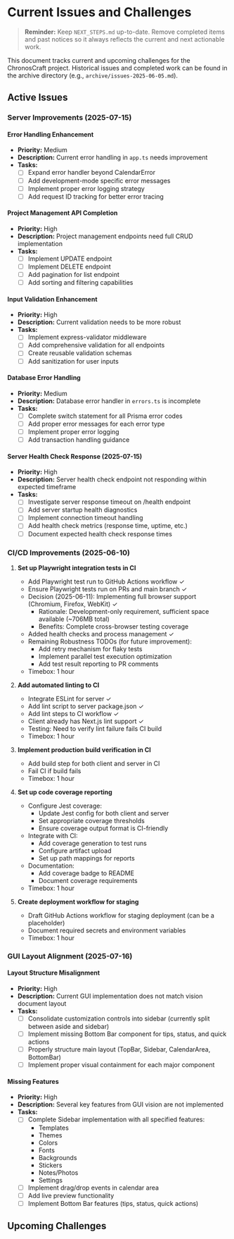 # Current Issues and Challenges

> **Reminder:** Keep `NEXT_STEPS.md` up-to-date. Remove completed items and past notices so it always reflects the current and next actionable work.

This document tracks current and upcoming challenges for the ChronosCraft project.
Historical issues and completed work can be found in the archive directory (e.g., `archive/issues-2025-06-05.md`).

## Active Issues

### Server Improvements (2025-07-15)

#### Error Handling Enhancement

- **Priority:** Medium
- **Description:** Current error handling in `app.ts` needs improvement
- **Tasks:**
  - [ ] Expand error handler beyond CalendarError
  - [ ] Add development-mode specific error messages
  - [ ] Implement proper error logging strategy
  - [ ] Add request ID tracking for better error tracing

#### Project Management API Completion

- **Priority:** High
- **Description:** Project management endpoints need full CRUD implementation
- **Tasks:**
  - [ ] Implement UPDATE endpoint
  - [ ] Implement DELETE endpoint
  - [ ] Add pagination for list endpoint
  - [ ] Add sorting and filtering capabilities

#### Input Validation Enhancement

- **Priority:** High
- **Description:** Current validation needs to be more robust
- **Tasks:**
  - [ ] Implement express-validator middleware
  - [ ] Add comprehensive validation for all endpoints
  - [ ] Create reusable validation schemas
  - [ ] Add sanitization for user inputs

#### Database Error Handling

- **Priority:** Medium
- **Description:** Database error handler in `errors.ts` is incomplete
- **Tasks:**
  - [ ] Complete switch statement for all Prisma error codes
  - [ ] Add proper error messages for each error type
  - [ ] Implement proper error logging
  - [ ] Add transaction handling guidance

#### Server Health Check Response (2025-07-15)

- **Priority:** High
- **Description:** Server health check endpoint not responding within expected timeframe
- **Tasks:**
  - [ ] Investigate server response timeout on /health endpoint
  - [ ] Add server startup health diagnostics
  - [ ] Implement connection timeout handling
  - [ ] Add health check metrics (response time, uptime, etc.)
  - [ ] Document expected health check response times

### CI/CD Improvements (2025-06-10)

1. **Set up Playwright integration tests in CI**

   - Add Playwright test run to GitHub Actions workflow ✓
   - Ensure Playwright tests run on PRs and main branch ✓
   - Decision (2025-06-11): Implementing full browser support (Chromium, Firefox, WebKit) ✓
     - Rationale: Development-only requirement, sufficient space available (~706MB total)
     - Benefits: Complete cross-browser testing coverage
   - Added health checks and process management ✓
   - Remaining Robustness TODOs (for future improvement):
     - Add retry mechanism for flaky tests
     - Implement parallel test execution optimization
     - Add test result reporting to PR comments
   - Timebox: 1 hour

2. **Add automated linting to CI**

   - Integrate ESLint for server ✓
   - Add lint script to server package.json ✓
   - Add lint steps to CI workflow ✓
   - Client already has Next.js lint support ✓
   - Testing: Need to verify lint failure fails CI build
   - Timebox: 1 hour

3. **Implement production build verification in CI**

   - Add build step for both client and server in CI
   - Fail CI if build fails
   - Timebox: 1 hour

4. **Set up code coverage reporting**

   - Configure Jest coverage:
     - Update Jest config for both client and server
     - Set appropriate coverage thresholds
     - Ensure coverage output format is CI-friendly
   - Integrate with CI:
     - Add coverage generation to test runs
     - Configure artifact upload
     - Set up path mappings for reports
   - Documentation:
     - Add coverage badge to README
     - Document coverage requirements
   - Timebox: 1 hour

5. **Create deployment workflow for staging**
   - Draft GitHub Actions workflow for staging deployment (can be a placeholder)
   - Document required secrets and environment variables
   - Timebox: 1 hour

### GUI Layout Alignment (2025-07-16)

#### Layout Structure Misalignment

- **Priority:** High
- **Description:** Current GUI implementation does not match vision document layout
- **Tasks:**
  - [ ] Consolidate customization controls into sidebar (currently split between aside and sidebar)
  - [ ] Implement missing Bottom Bar component for tips, status, and quick actions
  - [ ] Properly structure main layout (TopBar, Sidebar, CalendarArea, BottomBar)
  - [ ] Implement proper visual containment for each major component

#### Missing Features

- **Priority:** High
- **Description:** Several key features from GUI vision are not implemented
- **Tasks:**
  - [ ] Complete Sidebar implementation with all specified features:
    - Templates
    - Themes
    - Colors
    - Fonts
    - Backgrounds
    - Stickers
    - Notes/Photos
    - Settings
  - [ ] Implement drag/drop events in calendar area
  - [ ] Add live preview functionality
  - [ ] Implement Bottom Bar features (tips, status, quick actions)

<!-- Add new issues above this line -->

## Upcoming Challenges

<!-- Add upcoming challenges above this line -->
